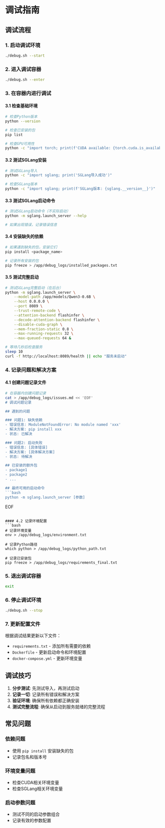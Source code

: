 # 调试指南

## 调试流程

### 1. 启动调试环境
```bash
./debug.sh --start
```

### 2. 进入调试容器
```bash
./debug.sh --enter
```

### 3. 在容器内进行调试

#### 3.1 检查基础环境
```bash
# 检查Python版本
python --version

# 检查已安装的包
pip list

# 检查GPU可用性
python -c "import torch; print(f'CUDA available: {torch.cuda.is_available()}')"
```

#### 3.2 测试SGLang安装
```bash
# 测试SGLang导入
python -c "import sglang; print('SGLang导入成功')"

# 检查SGLang版本
python -c "import sglang; print(f'SGLang版本: {sglang.__version__}')"
```

#### 3.3 测试SGLang启动命令
```bash
# 测试SGLang启动命令（不实际启动）
python -m sglang.launch_server --help

# 如果出现错误，记录错误信息
```

#### 3.4 安装缺失的依赖
```bash
# 如果遇到缺失的包，安装它们
pip install <package_name>

# 记录所有安装的包
pip freeze > /app/debug_logs/installed_packages.txt
```

#### 3.5 测试完整启动
```bash
# 测试SGLang完整启动（在后台）
python -m sglang.launch_server \
    --model-path /app/models/Qwen3-0.6B \
    --host 0.0.0.0 \
    --port 8089 \
    --trust-remote-code \
    --attention-backend flashinfer \
    --decode-attention-backend flashinfer \
    --disable-cuda-graph \
    --mem-fraction-static 0.8 \
    --max-running-requests 32 \
    --max-queued-requests 64 &

# 等待几秒后检查服务
sleep 10
curl -f http://localhost:8089/health || echo "服务未启动"
```

### 4. 记录问题和解决方案

#### 4.1 创建问题记录文件
```bash
# 在容器内创建问题记录
cat > /app/debug_logs/issues.md << 'EOF'
# 调试问题记录

## 遇到的问题

### 问题1: 缺失依赖
- 错误信息: ModuleNotFoundError: No module named 'xxx'
- 解决方案: pip install xxx
- 状态: 已解决

### 问题2: 启动失败
- 错误信息: [具体错误]
- 解决方案: [具体解决方案]
- 状态: 待解决

## 已安装的额外包
- package1
- package2
- ...

## 最终可用的启动命令
```bash
python -m sglang.launch_server [参数]
```
EOF
```

#### 4.2 记录环境配置
```bash
# 记录环境变量
env > /app/debug_logs/environment.txt

# 记录Python路径
which python > /app/debug_logs/python_path.txt

# 记录已安装包
pip freeze > /app/debug_logs/requirements_final.txt
```

### 5. 退出调试容器
```bash
exit
```

### 6. 停止调试环境
```bash
./debug.sh --stop
```

### 7. 更新配置文件

根据调试结果更新以下文件：
- `requirements.txt` - 添加所有需要的依赖
- `Dockerfile` - 更新启动命令和环境配置
- `docker-compose.yml` - 更新环境变量

## 调试技巧

1. **分步测试**: 先测试导入，再测试启动
2. **记录一切**: 记录所有错误和解决方案
3. **验证环境**: 确保所有依赖都正确安装
4. **测试完整流程**: 确保从启动到服务就绪的完整流程

## 常见问题

### 依赖问题
- 使用 `pip install` 安装缺失的包
- 记录包名和版本号

### 环境变量问题
- 检查CUDA相关环境变量
- 检查SGLang相关环境变量

### 启动参数问题
- 测试不同的启动参数组合
- 记录有效的参数配置
